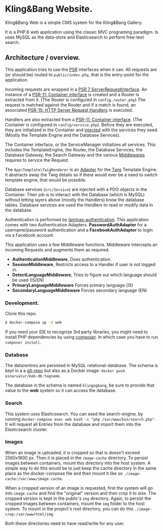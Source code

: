 # Kling&amp;Bang Website.

Kling&Bang Web is a simple CMS system for the Kling&Bang Gallery.

It is a PHP.8 web application using the classic MVC programing paradigm. Is uses MySQL as the data-store and Elasticsearch to perform free-text search.

## Architecture / overview.
This application tries to use the [PSR](https://www.php-fig.org/psr/) interfaces when it can. All requests are (or should be) routed to `public/index.php`, that is the entry-point for the application.

Incoming requests are wrapped in a [PSR 7 ServerRequestInterface](https://www.php-fig.org/psr/psr-7/). An instance of a [PSR-11: Container interface](https://www.php-fig.org/psr/psr-11/) is created and a Router is extracted from it. (The Router is configured in `config.router.php`) The request is matched against the Router and if a match is found, an associated [PSR-15: HTTP Server Request Handlers](https://www.php-fig.org/psr/psr-15/) is executed.

Handlers are also extracted from a [PSR-11: Container interface](https://www.php-fig.org/psr/psr-11/). (The Container is configured in `config/service.php`). Before they are executed, they are initialized in the Container and [injected](https://en.wikipedia.org/wiki/Dependency_injection) with the services they need. (Mostly the Template Engine and the Database Services).

The Container interface, or the ServiceManager initializes all services. This includes the TemplateEngine, the Router, the Database Services, the Database Gateway, the Search Gateway and the various [Middlewares](https://www.php-fig.org/psr/psr-15/) requires to service the Request.

The `App\Template\TwigRenderer` is an [Adapter](https://en.wikipedia.org/wiki/Adapter_pattern) for the [Twig](https://twig.symfony.com/) Template Engine. It abstracts away the Twig details so if there would ever be a need to switch template engine, that would be possible.

Database services (`src/Service`) are injected with a PDO objects in the Container. Their job is to interact with the Database (which is MySQL) without letting layers above (mostly the Handlers) know the database tables. Database services are used the Handlers to read or modify data in the database.

Authentication is performed by [laminas-authentication](https://github.com/laminas/laminas-authentication). This application comes with two Authentication Adapters. **PasswordAuthAdapter** for a username/password authentication and a **FacebookAuthAdapter** to login via a Facebook account.

This application uses a few Middleware functions. Middleware intercepts an incoming Requests and augments them as required.

* **AuthenticationMiddleware**, Does authentication.
* **SessionMiddleware**, Restricts access to a Handler if user is not logged in.
* **DetectLanguageMiddleware**, Tries to figure out which language should be used (IS/EN)
* **PrimaryLanguageMiddleware** Forces primary language (IS)
* **SecondaryLanguageMiddleware** Forces secondary language (EN)







### Development.
Clone this repo.
```sh
$ docker-compose up -d web
```
If you need your IDE to recognize 3rd party libraries, you might need to install PHP dependencies by using [composer](https://getcomposer.org/). In which case you have to run `composer install`.

### Database
The data/entires are persisted in MySQL relational-database. The schema is kept in a a [git-repo](https://github.com/fizk/kob-db) but also as a Docker image: `docker push einarvalur/kob-db:tagname`.

The database in the schema is named `klingogbang`, be sure to provide that value to the **web** system so it can access the database.

### Search
This system uses Elasticsearch. You can seed the search-engine, by running `docker-compose exec web bash -c "php /var/www/bin/search.php"`. It will request all Entries from the database and import them into the Elasticsearch cluster.


### Images
When an image is uploaded, it is cropped so that is doesn't exceed 2560x1600 px. Then it is placed in the `image-cache` directory. To persist images between containers, mount this directory into the host system. A simple way to do this would be to just keep the cache directory in the same place as the docker-compose file and then mount it like so `./image-cache:/var/www/image-cache`.

When a cropped version of an image is requested, first the system will go into `image-cache` and find the "original" version and then crop it to size. The cropped version is kept in the public's `img` directory. Again, to persist the cropped images between containers, mount the `img` folder to the host system. To mount in the project's root directory, you can do this `./image-crop:/var/www/html/img`.

Both these directories need to have read/write for any user.
